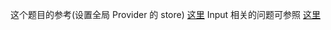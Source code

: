 这个题目的参考(设置全局 Provider 的 store) [这里](https://github.com/Alfred-sg/mobx-demo)
Input 相关的问题可参照 [这里](https://juejin.im/post/5a3b1a88f265da431440dc4a)